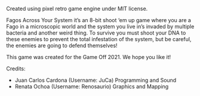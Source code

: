 Created using pixel retro game engine under MIT license. 

Fagos Across Your System it’s an 8-bit shoot ‘em up game where you are a Fago in a microscopic world and the system you live in’s invaded by multiple bacteria and another weird thing. 
To survive you must shoot your DNA to these enemies to prevent the total infestation of the system, but be careful, the enemies are going to defend themselves!

This game was created for the Game Off 2021.
We hope you like it!

Credits:
- Juan Carlos Cardona (Username: JuCa) Programming and Sound
- Renata Ochoa (Username: Renosaurio) Graphics and Mapping
